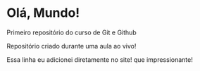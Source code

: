 # Olá, Mundo!
 Primeiro repositório do curso de Git e Github

Repositório criado durante uma aula ao vivo!

Essa linha eu adicionei diretamente no site! que impressionante!
